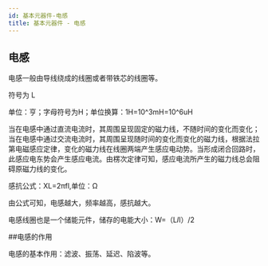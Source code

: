 ```yaml
---
id: 基本元器件-电感
title: 基本元器件 - 电感
---
```


## 电感

电感一般由导线绕成的线圈或者带铁芯的线圈等。

符号为 L

单位：亨；字母符号为H；单位换算：1H=10^3mH=10^6uH

当在电感中通过直流电流时，其周围呈现固定的磁力线，不随时间的变化而变化；当在电感中通过交流电流时，其周围呈现随时间的变化而变化的磁力线，根据法拉第电磁感应定律，变化的磁力线在线圈两端产生感应电动势。当形成闭合回路时，此感应电东势会产生感应电流。由楞次定律可知，感应电流所产生的磁力线总会阻碍原磁力线的变化。

感抗公式：XL=2πfl,单位：Ω

由公式可知，电感越大，频率越高，感抗越大。

电感线圈也是一个储能元件，储存的电能大小：W=（L*I*I）/2

##电感的作用

电感的基本作用：滤波、振荡、延迟、陷波等。



